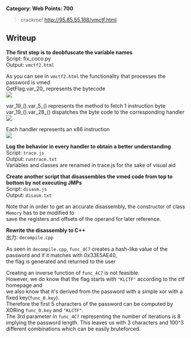 **Category: Web Points: 700**
> crackme! http://95.85.55.168/vmctf.html

## Writeup
**The first step is to deobfuscate the variable names**  
Script: fix_coco.py  
Output: `vmctf2.html`  

As you can see in `vmctf2.html` the functionality that processes the password is vmed    
GetFlag.var_20_ represents the bytecode  
![](https://gyazo.com/45e3c6d6fa92ff94fc0b703a8bcc4d3b.png)  

var_19_().var_5_() represents the method to fetch 1 instruction byte  
var_19_().var_28_() dispatches the byte code to the corresponding handler  
![](https://gyazo.com/27b07a44aeee412b8cd98db2f17a414c.png)

Each handler represents an x86 instruction  
![](https://gyazo.com/3fca3bcbe6c044de2bb6817e7e6f94d7.png)

**Log the behavior in every handler to obtain a better understanding**  
Script: `trace.js`  
Output: `runtrace.txt`  
Variables and classes are renamed in trace.js for the sake of visual aid

**Create another script that disassembles the vmed code from top to bottom by not executing JMPs**  
Script: `disasm.js`  
Output: `disasm.txt`  

Note that in order to get an accurate disassembly, the constructor of class `Memory` has to be modified to  
save the registers and offsets of the operand for later reference.

**Rewrite the disassembly to C++**  
出力: `decompile.cpp`

As seen in `decompile.cpp`, `func_4C7` creates a hash-like value of the password and if it matches with 0x33E5AE40,   
the flag is generated and returned to the user  

Creating an inverse function of `func_4C7` is not feasible.  
However, we do know that the flag starts with `"KLCTF"` according to the ctf homepage and   
we also know that it's derived from the password with a simple xor with a fixed key(`func_0.key`).  
Therefore the first 5 characters of the password can be computed by XORing `func_0.key` and `"KLCTF"`.  
The 3rd parameter in `func_4C7` representing the number of iterations is 8 implying the password length. 
This leaves us with 3 characters and 100^3 different combinations which can be easily bruteforced.  
